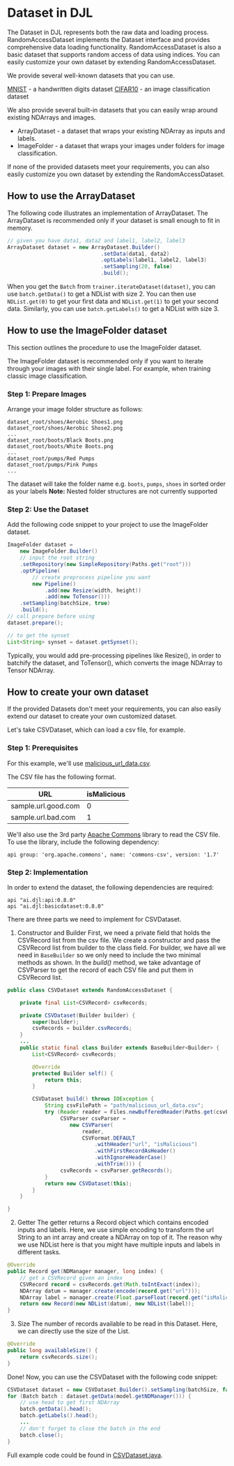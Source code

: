 # Dataset in DJL

The Dataset in DJL represents both the raw data and loading process.
RandomAccessDataset implements the Dataset interface and provides comprehensive data loading functionality.
RandomAccessDataset is also a basic dataset that supports random access of data using indices.
You can easily customize your own dataset by extending RandomAccessDataset.

We provide several well-known datasets that you can use.

[MNIST](http://yann.lecun.com/exdb/mnist) - a handwritten digits dataset
[CIFAR10](https://www.cs.toronto.edu/~kriz/cifar.html) - an image classification dataset

We also provide several built-in datasets that you can easily wrap around existing NDArrays and images.

- ArrayDataset - a dataset that wraps your existing NDArray as inputs and labels.
- ImageFolder - a dataset that wraps your images under folders for image classification.

If none of the provided datasets meet your requirements, you can also easily customize you own dataset by extending
the RandomAccessDataset.

## How to use the ArrayDataset

The following code illustrates an implementation of ArrayDataset.
The ArrayDataset is recommended only if your dataset is small enough to fit in memory.

```java
// given you have data1, data2 and label1, label2, label3
ArrayDataset dataset = new ArrayDataset.Builder()
                              .setData(data1, data2)
                              .optLabels(label1, label2, label3)
                              .setSampling(20, false)
                              .build();

```

When you get the `Batch` from `trainer.iterateDataset(dataset)`,
you can use ``batch.getData()`` to get a NDList with size 2. You can then use `NDList.get(0)` to get your first data and `NDList.get(1)` to get your second data.
Similarly, you can use `batch.getLabels()` to get a NDList with size 3.

## How to use the ImageFolder dataset

This section outlines the procedure to use the ImageFolder dataset.

The ImageFolder dataset is recommended only if you want to iterate through your images with their single label. For example, when training classic image classification.

### Step 1: Prepare Images
Arrange your image folder structure as follows:

```
dataset_root/shoes/Aerobic Shoes1.png
dataset_root/shoes/Aerobic Shose2.png
...
dataset_root/boots/Black Boots.png
dataset_root/boots/White Boots.png
...
dataset_root/pumps/Red Pumps
dataset_root/pumps/Pink Pumps
...
```

The dataset will take the folder name e.g. `boots`, `pumps`, `shoes` in sorted order as your labels
**Note:** Nested folder structures are not currently supported

### Step 2: Use the Dataset
Add the following code snippet to your project to use the ImageFolder dataset.

```java
ImageFolder dataset =
    new ImageFolder.Builder()
    // input the root string
    .setRepository(new SimpleRepository(Paths.get("root")))
    .optPipeline(
        // create preprocess pipeline you want
        new Pipeline()
            .add(new Resize(width, height))
            .add(new ToTensor()))
    .setSampling(batchSize, true)
    .build();
// call prepare before using
dataset.prepare();

// to get the synset
List<String> synset = dataset.getSynset();
```

Typically, you would add pre-processing pipelines like Resize(), in order to batchify the dataset, and ToTensor(), which converts the image NDArray to Tensor NDArray.

## How to create your own dataset

If the provided Datasets don't meet your requirements, you can also easily extend our dataset to create your own customized dataset.

Let's take CSVDataset, which can load a csv file, for example.

### Step 1: Prerequisites
For this example, we'll use [malicious_url_data.csv](https://github.com/incertum/cyber-matrix-ai/blob/master/Malicious-URL-Detection-Deep-Learning/data/url_data_mega_deep_learning.csv).

The CSV file has the following format.

| URL      | isMalicious |
| ----------- | ----------- |
| sample.url.good.com | 0 |
| sample.url.bad.com | 1  |

We'll also use the 3rd party [Apache Commons](https://commons.apache.org/) library to read the CSV file. To use the library, include the following dependency:

```
api group: 'org.apache.commons', name: 'commons-csv', version: '1.7'
```

### Step 2: Implementation
In order to extend the dataset, the following dependencies are required:

```
api "ai.djl:api:0.8.0"
api "ai.djl:basicdataset:0.8.0"
```

There are three parts we need to implement for CSVDataset.

1. Constructor and Builder
First, we need a private field that holds the CSVRecord list from the csv file.
We create a constructor and pass the CSVRecord list from builder to the class field.
For builder, we have all we need in `BaseBuilder` so we only need to include the two minimal methods as shown.
In the *build()* method, we take advantage of CSVParser to get the record of each CSV file and put them in CSVRecord list.

```java
public class CSVDataset extends RandomAccessDataset {

    private final List<CSVRecord> csvRecords;

    private CSVDataset(Builder builder) {
        super(builder);
        csvRecords = builder.csvRecords;
    }
    ...
    public static final class Builder extends BaseBuilder<Builder> {
        List<CSVRecord> csvRecords;

        @Override
        protected Builder self() {
            return this;
        }

        CSVDataset build() throws IOException {
            String csvFilePath = "path/malicious_url_data.csv";
            try (Reader reader = Files.newBufferedReader(Paths.get(csvFilePath));
                 CSVParser csvParser =
                    new CSVParser(
                        reader,
                        CSVFormat.DEFAULT
                            .withHeader("url", "isMalicious")
                            .withFirstRecordAsHeader()
                            .withIgnoreHeaderCase()
                            .withTrim())) {
                 csvRecords = csvParser.getRecords();
            }
            return new CSVDataset(this);
        }
    }

}
```

2. Getter
The getter returns a Record object which contains encoded inputs and labels.
Here, we use simple encoding to transform the url String to an int array and create a NDArray on top of it.
The reason why we use NDList here is that you might have multiple inputs and labels in different tasks.

```java
@Override
public Record get(NDManager manager, long index) {
    // get a CSVRecord given an index
    CSVRecord record = csvRecords.get(Math.toIntExact(index));
    NDArray datum = manager.create(encode(record.get("url")));
    NDArray label = manager.create(Float.parseFloat(record.get("isMalicious")));
    return new Record(new NDList(datum), new NDList(label));
}
```

3. Size
The number of records available to be read in this Dataset.
Here, we can directly use the size of the List<CSVRecord>.

```java
@Override
public long availableSize() {
    return csvRecords.size();
}
```

Done!
Now, you can use the CSVDataset with the following code snippet:

```java
CSVDataset dataset = new CSVDataset.Builder().setSampling(batchSize, false).build();
for (Batch batch : dataset.getData(model.getNDManager())) {
    // use head to get first NDArray
    batch.getData().head();
    batch.getLabels().head();
    ...
    // don't forget to close the batch in the end
    batch.close();
}
```

Full example code could be found in [CSVDataset.java](https://github.com/awslabs/djl/blob/master/docs/development/CSVDataset.java).
